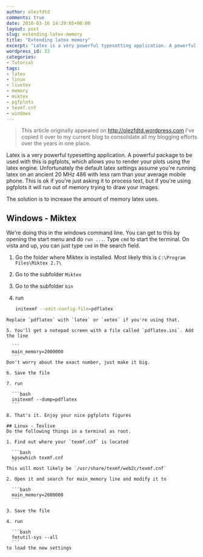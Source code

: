 ```yaml
---
author: olezfdtd
comments: true
date: 2010-03-16 14:29:05+00:00
layout: post
slug: extending-latex-memory
title: "Extending latex memory"
excerpt: "Latex is a very powerful typesetting application. A powerful package to be used with this is pgfplots, which allows you to render your plots using the latex engine. Unfortunately the default latex settings assume you're running latex on an ancient 20 MHz 486 with less ram than your average mobile phone. This is ok if you're just asking it to process text, but if you're using pgfplots it will run out of memory trying to draw your images."
wordpress_id: 33
categories:
- Tutorial
tags:
- latex
- linux
- livetex
- memory
- miktex
- pgfplots
- texmf.cnf
- windows
---
```


> This article originally appeared on <http://olezfdtd.wordpress.com>
> I've copied it over to my current blog to consolidate all my blogging efforts over the years in one place.

Latex is a very powerful typesetting application. A powerful package to be used with this is pgfplots, which allows you to render your plots using the latex engine. Unfortunately the default latex settings assume you're running latex on an ancient 20 MHz 486 with less ram than your average mobile phone. This is ok if you're just asking it to process text, but if you're using pgfplots it will run out of memory trying to draw your images.

The solution is to increase the amount of memory latex uses.

## Windows - Miktex
We're doing this in the windows command line. You can get to this by opening the start menu and do `run ...`. Type `cmd` to start the terminal. On vista and up, you can just type `cmd` in the search field.


1. Go the folder where Miktex is installed. Most likely this is `C:\Program Files\Miktex 2.7\`

2. Go to the subfolder `Miktex`

3. Go to the subfolder `bin`

4. run

    ```bash
    initexmf --edit-config-file=pdflatex
  ```
  Replace `pdflatex` with `latex` or `xetex` if you're using that.

5. You'll get a notepad screen with a file called `pdflatex.ini`. Add the line

    ```
    main_memory=2000000
    ```
  Don't worry about the exact number, just make it big.

6. Save the file

7. run

    ```bash
    initexmf --dump=pdflatex
    ```

8. That's it. Enjoy your nice pgfplots figures

## Linux - Texlive
Do the following things in a terminal as root.

1. Find out where your `texmf.cnf` is located

    ```bash
    kpsewhich texmf.cnf
    ```
  This will most likely be `/usr/share/texmf/web2c/texmf.cnf`

2. Open it and search for main_memory line and modify it to

    ```bash
    main_memory=2000000
    ```

3. Save the file

4. run

    ```bash
    fmtutil-sys --all
    ```
  to load the new settings
